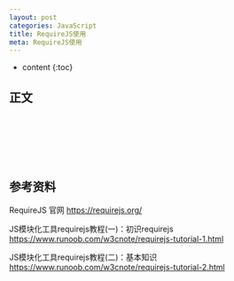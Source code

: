```yaml
---
layout: post
categories: JavaScript
title: RequireJS使用
meta: RequireJS使用
---
```

* content
{:toc}

## 正文





<br/><br/><br/><br/><br/>
## 参考资料 

RequireJS 官网 <https://requirejs.org/>

JS模块化工具requirejs教程(一)：初识requirejs <https://www.runoob.com/w3cnote/requirejs-tutorial-1.html>

JS模块化工具requirejs教程(二)：基本知识 <https://www.runoob.com/w3cnote/requirejs-tutorial-2.html>
